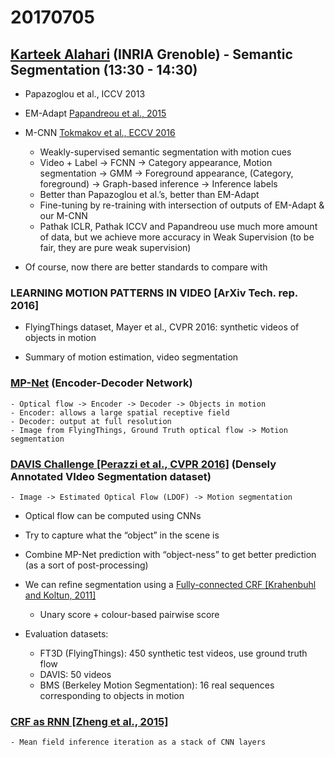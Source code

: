 # 20170705

## [Karteek Alahari](https://lear.inrialpes.fr/people/alahari/) (INRIA Grenoble) - Semantic Segmentation (13:30 - 14:30)

- Papazoglou et al., ICCV 2013

- EM-Adapt [Papandreou et al., 2015](https://arxiv.org/abs/1502.02734)

- M-CNN [Tokmakov et al., ECCV 2016](https://arxiv.org/abs/1603.07188)
    - Weakly-supervised semantic segmentation with motion cues
    - Video + Label -> FCNN -> Category appearance, Motion segmentation -> GMM -> Foreground appearance, (Category, foreground) -> Graph-based inference -> Inference labels
    - Better than Papazoglou et al.’s, better than EM-Adapt
    - Fine-tuning by re-training with intersection of outputs of EM-Adapt & our M-CNN
    - Pathak ICLR, Pathak ICCV and Papandreou use much more amount of data, but we achieve more accuracy in Weak Supervision (to be fair, they are pure weak supervision)

- Of course, now there are better standards to compare with

### LEARNING MOTION PATTERNS IN VIDEO [ArXiv Tech. rep. 2016]

- FlyingThings dataset, Mayer et al., CVPR 2016: synthetic videos of objects in motion

- Summary of motion estimation, video segmentation

### [MP-Net](https://arxiv.org/abs/1612.07217) (Encoder-Decoder Network)
    - Optical flow -> Encoder -> Decoder -> Objects in motion
    - Encoder: allows a large spatial receptive field
    - Decoder: output at full resolution
    - Image from FlyingThings, Ground Truth optical flow -> Motion segmentation

### [DAVIS Challenge [Perazzi et al., CVPR 2016]](http://davischallenge.org/) (Densely Annotated VIdeo Segmentation dataset)
    - Image -> Estimated Optical Flow (LDOF) -> Motion segmentation

- Optical flow can be computed using CNNs

- Try to capture what the “object” in the scene is

- Combine MP-Net prediction with “object-ness” to get better prediction (as a sort of post-processing)

- We can refine segmentation using a [Fully-connected CRF [Krahenbuhl and Koltun, 2011]](https://arxiv.org/abs/1210.5644)
    - Unary score + colour-based pairwise score

- Evaluation datasets:
    - FT3D (FlyingThings): 450 synthetic test videos, use ground truth flow
    - DAVIS: 50 videos
    - BMS (Berkeley Motion Segmentation): 16 real sequences corresponding to objects in motion

### [CRF as RNN [Zheng et al., 2015]](https://arxiv.org/abs/1502.03240)
    - Mean field inference iteration as a stack of CNN layers

